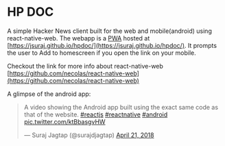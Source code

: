 # HP DOC
A simple Hacker News client built for the web and mobile(android) using react-native-web. The webapp is a [PWA](https://developers.google.com/web/progressive-web-apps/) hosted at [https://jsuraj.github.io/hpdoc/](https://jsuraj.github.io/hpdoc/). It prompts the user to Add to homescreen if you open the link on your mobile.

Checkout the link for more info about react-native-web [https://github.com/necolas/react-native-web](https://github.com/necolas/react-native-web)

A glimpse of the android app:
<blockquote class="twitter-tweet" data-lang="en"><p lang="en" dir="ltr">A video showing the Android app built using the exact same code as that of the website. <a href="https://twitter.com/hashtag/reactjs?src=hash&amp;ref_src=twsrc%5Etfw">#reactjs</a> <a href="https://twitter.com/hashtag/reactnative?src=hash&amp;ref_src=twsrc%5Etfw">#reactnative</a>  <a href="https://twitter.com/hashtag/android?src=hash&amp;ref_src=twsrc%5Etfw">#android</a> <a href="https://t.co/ktBbasgvHW">pic.twitter.com/ktBbasgvHW</a></p>&mdash; Suraj Jagtap (@surajdjagtap) <a href="https://twitter.com/surajdjagtap/status/987762985354412032?ref_src=twsrc%5Etfw">April 21, 2018</a></blockquote>
<script async src="https://platform.twitter.com/widgets.js" charset="utf-8"></script>
